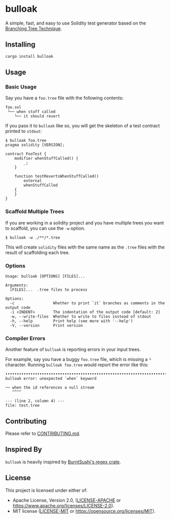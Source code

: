 # bulloak

A simple, fast, and easy to use Solidity test generator based on the
[Branching Tree Technique](https://twitter.com/PaulRBerg/status/1679914755014942720?s=20).

## Installing

```bash
cargo install bulloak
```

## Usage

### Basic Usage

Say you have a `foo.tree` file with the following contents:

```text
foo.sol
 └── when stuff called
    └── it should revert
```

If you pass it to `bulloak` like so, you will get the skeleton
of a test contract printed to `stdout`:

```
$ bulloak foo.tree
pragma solidity [VERSION];

contract FooTest {
    modifier whenStuffCalled() {
        _;
    }

    function testRevertsWhenStuffCalled()
        external
        whenStuffCalled
    {
    }
}
```

### Scaffold Multiple Trees

If you are working in a solidity project and you have
multiple trees you want to scaffold, you can use the `-w` option.

```
$ bulloak -w ./**/*.tree
```

This will create `solidity` files with the same name as the `.tree`
files with the result of scaffolding each tree.

### Options

```
Usage: bulloak [OPTIONS] [FILES]...

Arguments:
  [FILES]...  .tree files to process

Options:
  -c                 Whether to print `it` branches as comments in the output code
  -i <INDENT>        The indentation of the output code [default: 2]
  -w, --write-files  Whether to write to files instead of stdout
  -h, --help         Print help (see more with '--help')
  -V, --version      Print version
```

### Compiler Errors

Another feature of `bulloak` is reporting errors in your input trees.

For example, say you have a buggy `foo.tree` file, which is missing a
`└` character. Running `bulloak foo.tree` would report the error like this:

```
•••••••••••••••••••••••••••••••••••••••••••••••••••••••••••••••••••••••••••••••
bulloak error: unexpected `when` keyword

── when the id references a null stream
   ^^^^

--- (line 2, column 4) ---
file: test.tree
```

## Contributing

Please refer to [CONTRIBUTING.md](./CONTRIBUTING.md).

## Inspired By

`bulloak` is heavily inspired by [BurntSushi's regex crate](https://github.com/rust-lang/regex).

## License

This project is licensed under either of:

* Apache License, Version 2.0, ([LICENSE-APACHE](LICENSE-APACHE) or https://www.apache.org/licenses/LICENSE-2.0).
* MIT license ([LICENSE-MIT](LICENSE-MIT) or https://opensource.org/licenses/MIT).

